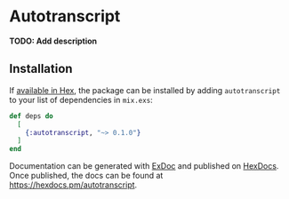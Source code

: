 # Autotranscript

**TODO: Add description**

## Installation

If [available in Hex](https://hex.pm/docs/publish), the package can be installed
by adding `autotranscript` to your list of dependencies in `mix.exs`:

```elixir
def deps do
  [
    {:autotranscript, "~> 0.1.0"}
  ]
end
```

Documentation can be generated with [ExDoc](https://github.com/elixir-lang/ex_doc)
and published on [HexDocs](https://hexdocs.pm). Once published, the docs can
be found at <https://hexdocs.pm/autotranscript>.

